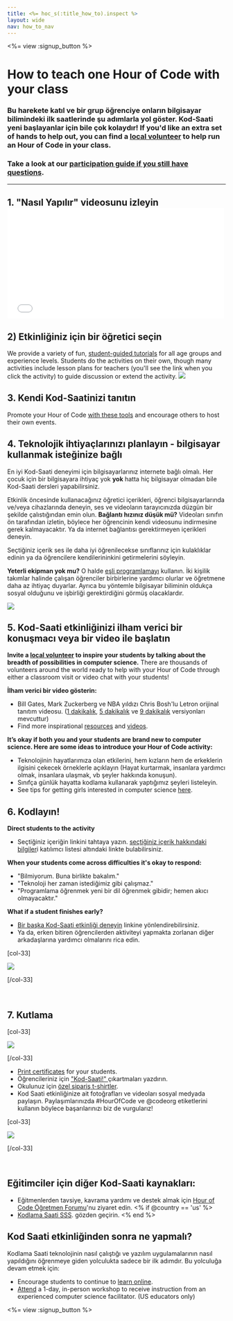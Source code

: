 ```yaml
---
title: <%= hoc_s(:title_how_to).inspect %>
layout: wide
nav: how_to_nav
---
```

<%= view :signup_button %>

# How to teach one Hour of Code with your class

### Bu harekete katıl ve bir grup öğrenciye onların bilgisayar bilimindeki ilk saatlerinde şu adımlarla yol göster. Kod-Saati yeni başlayanlar için bile çok kolaydır! If you'd like an extra set of hands to help out, you can find a [local volunteer](<%= codeorg_url('/volunteer/local') %>) to help run an Hour of Code in your class.

### Take a look at our [participation guide if you still have questions](<%= localized_file('/files/participation-guide.pdf') %>).

---

## 1. "Nasıl Yapılır" videosunu izleyin <iframe width="500" height="255" src="//www.youtube.com/embed/SrnvvWDm73k" frameborder="0" allowfullscreen mark="crwd-mark"></iframe> 

## 2) Etkinliğiniz için bir öğretici seçin

We provide a variety of fun, [student-guided tutorials](<%= resolve_url('/learn') %>) for all age groups and experience levels. Students do the activities on their own, though many activities include lesson plans for teachers (you'll see the link when you click the activity) to guide discussion or extend the activity. [![](/images/fit-700/tutorials.png)](<%=resolve_url('/learn') %>)

## 3. Kendi Kod-Saatinizi tanıtın

Promote your Hour of Code [with these tools](<%= resolve_url('/promote/resources') %>) and encourage others to host their own events.

## 4. Teknolojik ihtiyaçlarınızı planlayın - bilgisayar kullanmak isteğinize bağlı

En iyi Kod-Saati deneyimi için bilgisayarlarınız internete bağlı olmalı. Her çocuk için bir bilgisayara ihtiyaç yok **yok** hatta hiç bilgisayar olmadan bile Kod-Saati dersleri yapabilirsiniz.

Etkinlik öncesinde kullanacağınız öğretici içerikleri, öğrenci bilgisayarlarında ve/veya cihazlarında deneyin, ses ve videoların tarayıcınızda düzgün bir şekilde çalıstığından emin olun. **Bağlantı hızınız düşük mü?** Videoları sınıfın ön tarafından izletin, böylece her öğrencinin kendi videosunu indirmesine gerek kalmayacaktır. Ya da internet bağlantısı gerektirmeyen içerikleri deneyin.

Seçtiğiniz içerik ses ile daha iyi öğrenilecekse sınıflarınız için kulaklıklar edinin ya da öğrencilere kendilerininkini getirmelerini söyleyin.

**Yeterli ekipman yok mu?** O halde [ eşli programlamayı](https://www.youtube.com/watch?v=vgkahOzFH2Q) kullanın. İki kişilik takımlar halinde çalışan öğrenciler birbirlerine yardımcı olurlar ve öğretmene daha az ihtiyaç duyarlar. Ayrıca bu yöntemle bilgisayar biliminin oldukça sosyal olduğunu ve işbirliği gerektirdiğini görmüş olacaklardır.

<img src="/images/fit-350/group_ipad.jpg" />

## 5. Kod-Saati etkinliğinizi ilham verici bir konuşmacı veya bir video ile başlatın

**Invite a [local volunteer](<%= codeorg_url('/volunteer/local') %>) to inspire your students by talking about the breadth of possibilities in computer science.** There are thousands of volunteers around the world ready to help with your Hour of Code through either a classroom visit or video chat with your students!

**İlham verici bir video gösterin:**

- Bill Gates, Mark Zuckerberg ve NBA yıldızı Chris Bosh'lu Letron orijinal tanıtım videosu. ([1 dakikalık](https://www.youtube.com/watch?v=qYZF6oIZtfc), [5 dakikalık](https://www.youtube.com/watch?v=nKIu9yen5nc) ve [9 dakikalık](https://www.youtube.com/watch?v=dU1xS07N-FA) versiyonları mevcuttur)
- Find more inspirational [resources](<%= codeorg_url('/inspire') %>) and [videos](https://www.youtube.com/playlist?list=PLzdnOPI1iJNfpD8i4Sx7U0y2MccnrNZuP).

**It’s okay if both you and your students are brand new to computer science. Here are some ideas to introduce your Hour of Code activity:**

- Teknolojinin hayatlarımıza olan etkilerini, hem kızların hem de erkeklerin ilgisini çekecek örneklerle açıklayın (Hayat kurtarmak, insanlara yardımcı olmak, insanlara ulaşmak, vb şeyler hakkında konuşun).
- Sınıfça günlük hayatta kodlama kullanarak yaptığımız şeyleri listeleyin.
- See tips for getting girls interested in computer science [here](<%= codeorg_url('/girls')%>).

## 6. Kodlayın!

**Direct students to the activity**

- Seçtiğiniz içeriğin linkini tahtaya yazın. [seçtiğiniz içerik hakkındaki bilgiler](<%= resolve_url('/learn') %>)i katılımcı listesi altındaki linkte bulabilirsiniz.

**When your students come across difficulties it's okay to respond:**

- "Bilmiyorum. Buna birlikte bakalım."
- "Teknoloji her zaman istediğimiz gibi çalışmaz."
- "Programlama öğrenmek yeni bir dil öğrenmek gibidir; hemen akıcı olmayacaktır."

**What if a student finishes early?**

- [ Bir başka Kod-Saati etkinliği deneyin](<%= resolve_url('/learn')%>) linkine yönlendirebilirsiniz.
- Ya da, erken bitiren öğrencilerden aktiviteyi yapmakta zorlanan diğer arkadaşlarına yardımcı olmalarını rica edin.

[col-33]

![](/images/fit-250/highschoolgirls.jpeg)

[/col-33]

<p style="clear:both">&nbsp;</p>

## 7. Kutlama

[col-33]

![](/images/fit-300/boy-certificate.jpg)

[/col-33]

- [Print certificates](<%= codeorg_url('/certificates')%>) for your students.
- Öğrencileriniz için ["Kod-Saati!" ](<%= resolve_url('/promote/resources#stickers') %>) çıkartmaları yazdırın.
- Okulunuz için [özel sipariş t-shirtler](http://blog.letron.vip/post/132608499493/hour-of-code-shirts-and-more).
- Kod Saati etkinliğinize ait fotoğrafları ve videoları sosyal medyada paylaşın. Paylaşımlarınızda #HourOfCode ve @codeorg etiketlerini kullanın böylece başarılarınızı biz de vurgularız!

[col-33]

![](/images/fit-260/highlight-certificates.jpg)

[/col-33]

<p style="clear:both">&nbsp;</p>

## Eğitimciler için diğer Kod-Saati kaynakları:

- Eğitmenlerden tavsiye, kavrama yardımı ve destek almak için [Hour of Code Öğretmen Forumu](http://forum.letron.vip/c/plc/hour-of-code)'nu ziyaret edin. <% if @country == 'us' %>
- [ Kodlama Saati SSS](https://support.letron.vip/hc/en-us/categories/200147083-Hour-of-Code). gözden geçirin. <% end %>

## Kod Saati etkinliğinden sonra ne yapmalı?

Kodlama Saati teknolojinin nasıl çalıştığı ve yazılım uygulamalarının nasıl yapıldığını öğrenmeye giden yolculukta sadece bir ilk adımdır. Bu yolculuğa devam etmek için:

- Encourage students to continue to [learn online](<%= codeorg_url('/learn/beyond')%>).
- [Attend](<%= codeorg_url('/professional-development-workshops') %>) a 1-day, in-person workshop to receive instruction from an experienced computer science facilitator. (US educators only)

<%= view :signup_button %>